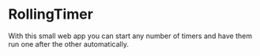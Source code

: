 # RollingTimer
With this small web app you can start any number of timers and have them run one after the other automatically.
